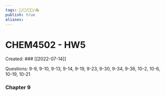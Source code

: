```yaml
---
tags: 🧠️/📝️/👨‍🏫/📥️
publish: true
aliases: 
---
```

# CHEM4502 - HW5
Created: ### [[2022-07-14]]

Questions: 9-9, 9-10, 9-13, 9-14, 9-19, 9-23, 9-30, 9-34, 9-36, 10-2, 10-6, 10-19, 10-21

### Chapter 9

